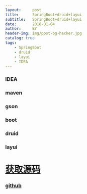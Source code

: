 ```yaml
---
layout:     post
title:      SpringBoot+druid+layui
subtitle:   SpringBoot+druid+layui
date:       2018-01-04
author:     BY
header-img: img/post-bg-hacker.jpg
catalog: true
tags:
    - SpringBoot
    - druid
    - layui
    - IDEA
---
```


### IDEA
### maven
### gson
### boot
### druid
### layui
# [获取源码](https://github.com/dabaisk/springboot)

### [github](https://github.com/dabaisk/springboot.git)
